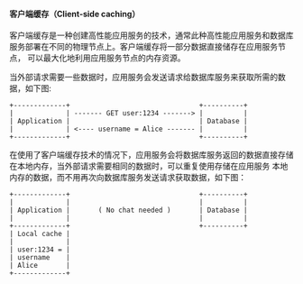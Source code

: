 #### 客户端缓存（Client-side caching）
 客户端缓存是一种创建高性能应用服务的技术，通常此种高性能应用服务和数据库服务部署在不同的物理节点上。客户端缓存将一部分数据直接储存在应用服务节点，
 可以最大化地利用应用服务节点的内存资源。
 
当外部请求需要一些数据时，应用服务会发送请求给数据库服务来获取所需的数据，如下图:
 ```text
+-------------+                                +----------+
|             | ------- GET user:1234 -------> |          |
| Application |                                | Database |
|             | <---- username = Alice ------- |          |
+-------------+                                +----------+
```
在使用了客户端缓存技术的情况下，应用服务会将数据库服务返回的数据直接存储在本地内存，当外部请求需要相同的数据时，可以重复使用存储在应用服务
本地内存的数据，而不用再次向数据库服务发送请求获取数据，如下图：
```text
+-------------+                                +----------+
|             |                                |          |
| Application |       ( No chat needed )       | Database |
|             |                                |          |
+-------------+                                +----------+
| Local cache |
|             |
| user:1234 = |
| username    |
| Alice       |
+-------------+
```